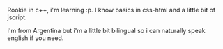 Rookie in c++, i'm learning :p. I know basics in css-html and a little bit of jscript. 

I'm from Argentina but i'm a little bit bilingual so i can naturally speak english if you need.
<!--
deltaOff/deltaOff is a ✨ special ✨ repository because its `README.md` (this file) appears on your GitHub profile.
You can click the Preview link to take a look at your changes.
--->
